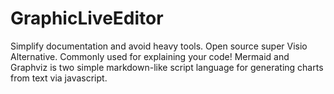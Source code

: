 # GraphicLiveEditor
Simplify documentation and avoid heavy tools. Open source super Visio Alternative. Commonly used for explaining your code! Mermaid and Graphviz  is two simple markdown-like script language for generating charts from text via javascript.
